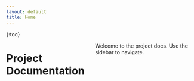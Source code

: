 ```yaml
---
layout: default
title: Home
---
```


<div class="three columns">
{:toc}
</div>

<div class="nine columns" id="content">

# Project Documentation

Welcome to the project docs. Use the sidebar to navigate.

</div>